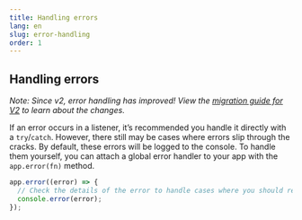 ```yaml
---
title: Handling errors
lang: en
slug: error-handling
order: 1
---
```


## Handling errors

*Note: Since v2, error handling has improved! View the [migration guide for V2](https://slack.dev/bolt/tutorial/migration-v2) to learn about the changes.*

If an error occurs in a listener, it’s recommended you handle it directly with a `try`/`catch`. However, there still may be cases where errors slip through the cracks. By default, these errors will be logged to the console. To handle them yourself, you can attach a global error handler to your app with the `app.error(fn)` method.

```javascript
app.error((error) => {
  // Check the details of the error to handle cases where you should retry sending a message or stop the app
  console.error(error);
});
```
